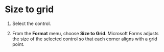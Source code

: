 
# Size to grid




1. Select the control.
    
2. From the  **Format** menu, choose **Size to Grid**. Microsoft Forms adjusts the size of the selected control so that each corner aligns with a grid point.
    



